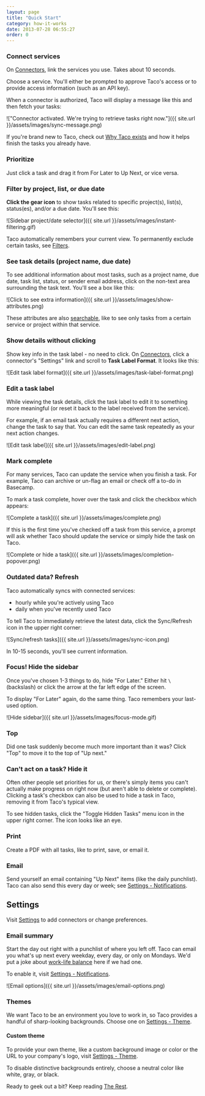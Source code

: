 ```yaml
---
layout: page
title: "Quick Start"
category: how-it-works
date: 2013-07-28 06:55:27
order: 0
---
```


### Connect services
<a name="connectors"></a>

On [Connectors][], link the services you use. Takes about 10 seconds.

Choose a service. You'll either be prompted to approve Taco's access or
to provide access information (such as an API key).

When a connector is authorized, Taco will display a message like this
and then fetch your tasks:

!["Connector activated. We're trying to retrieve tasks right now."]({{ site.url }}/assets/images/sync-message.png)

If you're brand new to Taco, check out [Why Taco exists](https://tacoapp.com/info/about)
and how it helps finish the tasks you already have.


### Prioritize
<a name="prioritize"></a>

Just click a task and drag it from For Later to Up Next, or vice versa.


### Filter by project, list, or due date
<a name="filter"></a>

**Click the gear icon** to show tasks related to specific project(s), list(s),
status(es), and/or a due date. You'll see this:

![Sidebar project/date selector]({{ site.url }}/assets/images/instant-filtering.gif)

Taco automatically remembers your current view. To permanently exclude certain
tasks, see [Filters][].


### See task details (project name, due date)
<a name="details"></a>

To see additional information about most tasks, such as a project name,
due date, task list, status, or sender email address, click on the non-text area
surrounding the task text. You'll see a box like this:

![Click to see extra information]({{ site.url }}/assets/images/show-attributes.png)

These attributes are also [searchable](the-rest.html#find-as-you-type-search),
like to see only tasks from a certain service or project within that
service.

### Show details without clicking
<a name="label"></a>

Show key info in the task label - no need to click. On [Connectors][], click a
connector's "Settings" link and scroll to **Task Label Format**. It looks like this:

![Edit task label format]({{ site.url }}/assets/images/task-label-format.png)


### Edit a task label
<a name="edit"></a>

While viewing the task details, click the task label to edit it to
something more meaningful (or reset it back to the label received from the
service).

For example, if an email task actually requires a different next action,
change the task to say that. You can edit the same task repeatedly as
your next action changes.

![Edit task label]({{ site.url }}/assets/images/edit-label.png)


### Mark complete
<a name="complete"></a>

For many services, Taco can update the service when you finish a task.
For example, Taco can archive or un-flag an email or check off a to-do
in Basecamp.

To mark a task complete, hover over the task and click the checkbox
which appears:

![Complete a task]({{ site.url }}/assets/images/complete.png)

If this is the first time you've checked off a task from this service,
a prompt will ask whether Taco should update the service or simply
hide the task on Taco.

![Complete or hide a task]({{ site.url }}/assets/images/completion-popover.png)


### Outdated data? Refresh
<a name="refresh"></a>

Taco automatically syncs with connected services:

* hourly while you're actively using Taco
* daily when you've recently used Taco

To tell Taco to immediately retrieve the latest data, click the
Sync/Refresh icon in the upper right corner:

![Sync/refresh tasks]({{ site.url }}/assets/images/sync-icon.png)

In 10-15 seconds, you'll see current information.


### Focus! Hide the sidebar
<a name="hide-sidebar"></a>

Once you've chosen 1-3 things to do, hide "For Later." Either hit `\`
(backslash) or click the arrow at the far left edge of the screen.

To display "For Later" again, do the same thing. Taco remembers your
last-used option.

![Hide sidebar]({{ site.url }}/assets/images/focus-mode.gif)


### Top
<a name="top"></a>

Did one task suddenly become much more important than it was? Click
"Top" to move it to the top of "Up next."


### Can't act on a task? Hide it
<a name="hide"></a>

Often other people set priorities for us, or there's simply items you
can't actually make progress on right now (but aren't able to delete or
complete). Clicking a task's checkbox can also be used to hide a task in
Taco, removing it from Taco's typical view.

To see hidden tasks, click the "Toggle Hidden Tasks" menu icon in the
upper right corner. The icon looks like an eye.

### Print

Create a PDF with all tasks, like to print, save, or email it.

### Email

Send yourself an email containing "Up Next" items (like the daily
punchlist). Taco can also send this every day or week; see
[Settings - Notifications][].


## Settings

Visit [Settings][Connectors] to add connectors or change preferences.

### Email summary

Start the day out right with a punchlist of where you left off. Taco
can email you what's up next every weekday, every day, or only on
Mondays. We'd put a joke about
[work-life balance](http://en.wikipedia.org/wiki/Work%E2%80%93life_balance#Consequences_of_an_Imbalance)
here if we had one.

To enable it, visit [Settings - Notifications][].

![Email options]({{ site.url }}/assets/images/email-options.png)

### Themes
<a name="themes"></a>

We want Taco to be an environment you love to work in, so Taco provides
a handful of sharp-looking backgrounds. Choose one on
[Settings - Theme][].

#### Custom theme

To provide your own theme, like a custom background image or color or
the URL to your company's logo, visit [Settings - Theme][].

To disable distinctive backgrounds entirely, choose a neutral color
like white, gray, or black.

Ready to geek out a bit? Keep reading [The Rest](the-rest.html).

[Connectors]: https://tacoapp.com/connectors
[Settings - Theme]: https://tacoapp.com/theme
[Settings - Notifications]: https://tacoapp.com/notifications
[Filters]: the-rest.html#filters
